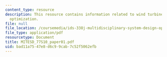 ```yaml
---
content_type: resource
description: This resource contains information related to wind turbine blade design
  optimization.
file: null
file_location: /coursemedia/ids-338j-multidisciplinary-system-design-optimization-spring-2010/bad11a7547e8d6c99cab7c52f5062efb_MITESD_77S10_paper01.pdf
file_type: application/pdf
resourcetype: Document
title: MITESD_77S10_paper01.pdf
uid: bad11a75-47e8-d6c9-9cab-7c52f5062efb
---
```

